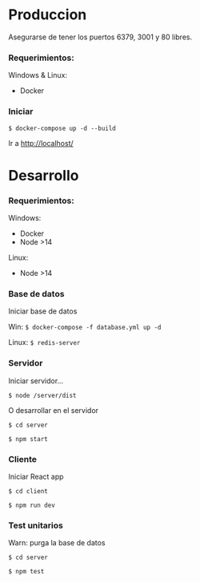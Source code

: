 # Produccion

Asegurarse de tener los puertos 6379, 3001 y 80 libres.

### Requerimientos:

Windows & Linux:
- Docker

### Iniciar

`$ docker-compose up -d --build`

Ir a [http://localhost/](http://localhost/)

# Desarrollo

### Requerimientos:

Windows:
- Docker
- Node >14

Linux:
- Node >14

### Base de datos

Iniciar base de datos

Win: `$ docker-compose -f database.yml up -d`

Linux: `$ redis-server`

### Servidor

Iniciar servidor...

`$ node /server/dist`

O desarrollar en el servidor

`$ cd server`

`$ npm start`

### Cliente

Iniciar React app

`$ cd client`

`$ npm run dev`

### Test unitarios

Warn: purga la base de datos

`$ cd server`

`$ npm test`